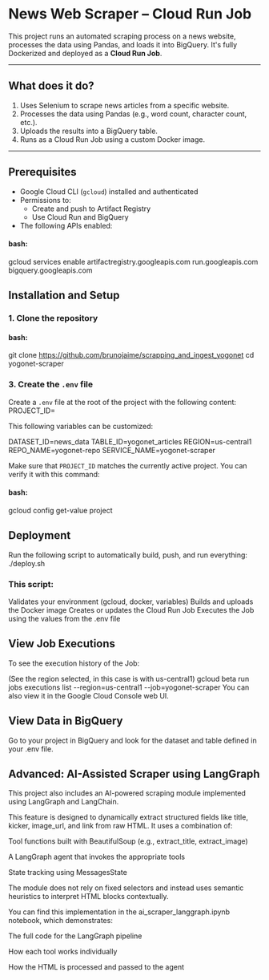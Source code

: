 
# News Web Scraper – Cloud Run Job

This project runs an automated scraping process on a news website, processes the data using Pandas, and loads it into BigQuery. It's fully Dockerized and deployed as a **Cloud Run Job**.

---

## What does it do?

1. Uses Selenium to scrape news articles from a specific website.
2. Processes the data using Pandas (e.g., word count, character count, etc.).
3. Uploads the results into a BigQuery table.
4. Runs as a Cloud Run Job using a custom Docker image.

---

## Prerequisites

- Google Cloud CLI (`gcloud`) installed and authenticated
- Permissions to:
  - Create and push to Artifact Registry
  - Use Cloud Run and BigQuery
- The following APIs enabled:

#### bash:
gcloud services enable artifactregistry.googleapis.com run.googleapis.com bigquery.googleapis.com


## Installation and Setup

### 1. Clone the repository

#### bash:
git clone https://github.com/brunojaime/scrapping_and_ingest_yogonet
cd yogonet-scraper



### 3. Create the `.env` file
Create a `.env` file at the root of the project with the following content:
PROJECT_ID=<your-project-id>

This following variables can be customized:

DATASET_ID=news_data
TABLE_ID=yogonet_articles
REGION=us-central1
REPO_NAME=yogonet-repo
SERVICE_NAME=yogonet-scraper


Make sure that `PROJECT_ID` matches the currently active project. You can verify it with this command:

#### bash:
gcloud config get-value project

## Deployment
Run the following script to automatically build, push, and run everything:
./deploy.sh

### This script:

Validates your environment (gcloud, docker, variables)
Builds and uploads the Docker image
Creates or updates the Cloud Run Job
Executes the Job using the values from the .env file

## View Job Executions
To see the execution history of the Job:

(See the region selected, in this case is with us-central1)
gcloud beta run jobs executions list --region=us-central1 --job=yogonet-scraper
You can also view it in the Google Cloud Console web UI.

 ## View Data in BigQuery
Go to your project in BigQuery and look for the dataset and table defined in your .env file.


## Advanced: AI-Assisted Scraper using LangGraph
This project also includes an AI-powered scraping module implemented using LangGraph and LangChain.

This feature is designed to dynamically extract structured fields like title, kicker, image_url, and link from raw HTML. It uses a combination of:

Tool functions built with BeautifulSoup (e.g., extract_title, extract_image)

A LangGraph agent that invokes the appropriate tools

State tracking using MessagesState

The module does not rely on fixed selectors and instead uses semantic heuristics to interpret HTML blocks contextually.

You can find this implementation in the ai_scraper_langgraph.ipynb notebook, which demonstrates:

The full code for the LangGraph pipeline

How each tool works individually

How the HTML is processed and passed to the agent

